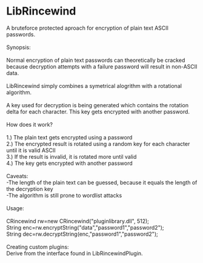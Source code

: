 # LibRincewind

A bruteforce protected aproach for encryption of plain text ASCII passwords.<br>
<br>
Synopsis:<br>
<br>
Normal encryption of plain text passwords can theoretically be cracked because decryption attempts with a failure password will result in non-ASCII data.<br>
<br>
LibRincewind simply combines a symetrical alogrithm with a rotational algorithm.<br>
<br>
A key used for decryption is being generated which contains the rotation delta for each character. This key gets encrypted with another password.
<br>
<br>
How does it work?<br>
<br>
1.) The plain text gets encrypted using a password<br>
2.) The encrypted result is rotated using a random key for each character until it is valid ASCII<br>
3.) If the result is invalid, it is rotated more until valid<br>
4.) The key gets encrypted with another password<br>
<br>
Caveats:<br>
-The length of the plain text can be guessed, because it equals the length of the decryption key<br>
-The algorithm is still prone to wordlist attacks<br>
<br>
Usage:<br>
<br>
CRincewind rw=new CRincewind("pluginlibrary.dll", 512);<br>
String enc=rw.encryptString("data","password1","password2");<br>
String dec=rw.decryptString(enc,"password1","password2");<br>
<br>
Creating custom plugins:<br>
Derive from the interface found in LibRincewindPlugin.
